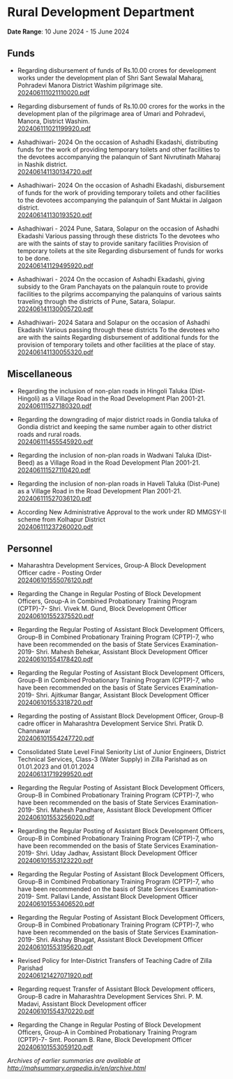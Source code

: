 # Rural Development Department

**Date Range**: 10 June 2024 - 15 June 2024


## Funds
- Regarding disbursement of funds of Rs.10.00 crores for development works under the development plan of Shri Sant Sewalal Maharaj, Pohradevi Manora District Washim pilgrimage site.\
  [202406111021110020.pdf](https://gr.maharashtra.gov.in/Site/Upload/Government%20Resolutions/English/202406111021110020.pdf)

- Regarding disbursement of funds of Rs.10.00 crores for the works in the development plan of the pilgrimage area of Umari and Pohradevi, Manora, District Washim.\
  [202406111021199920.pdf](https://gr.maharashtra.gov.in/Site/Upload/Government%20Resolutions/English/202406111021199920.pdf)

- Ashadhiwari- 2024 On the occasion of Ashadhi Ekadashi, distributing funds for the work of providing temporary toilets and other facilities to the devotees accompanying the palanquin of Sant Nivrutinath Maharaj in Nashik district.\
  [202406141130134720.pdf](https://gr.maharashtra.gov.in/Site/Upload/Government%20Resolutions/English/202406141130134720.pdf)

- Ashadhiwari- 2024 On the occasion of Ashadhi Ekadashi, disbursement of funds for the work of providing temporary toilets and other facilities to the devotees accompanying the palanquin of Sant Muktai in Jalgaon district.\
  [202406141130193520.pdf](https://gr.maharashtra.gov.in/Site/Upload/Government%20Resolutions/English/202406141130193520.pdf)

- Ashadhiwari - 2024 Pune, Satara, Solapur on the occasion of Ashadhi Ekadashi Various passing through these districts To the devotees who are with the saints of stay to provide sanitary facilities Provision of temporary toilets at the site Regarding disbursement of funds for works to be done.\
  [202406141129495920.pdf](https://gr.maharashtra.gov.in/Site/Upload/Government%20Resolutions/English/202406141129495920.pdf)

- Ashadhiwari - 2024 On the occasion of Ashadhi Ekadashi, giving subsidy to the Gram Panchayats on the palanquin route to provide facilities to the pilgrims accompanying the palanquins of various saints traveling through the districts of Pune, Satara, Solapur.\
  [202406141130005720.pdf](https://gr.maharashtra.gov.in/Site/Upload/Government%20Resolutions/English/202406141130005720.pdf)

- Ashadhiwari- 2024 Satara and Solapur on the occasion of Ashadhi Ekadashi Various passing through these districts To the devotees who are with the saints Regarding disbursement of additional funds for the provision of temporary toilets and other facilities at the place of stay.\
  [202406141130055320.pdf](https://gr.maharashtra.gov.in/Site/Upload/Government%20Resolutions/English/202406141130055320.pdf)

## Miscellaneous
- Regarding the inclusion of non-plan roads in Hingoli Taluka (Dist-Hingoli)  as a Village Road in the Road Development Plan 2001-21.\
  [202406111527180320.pdf](https://gr.maharashtra.gov.in/Site/Upload/Government%20Resolutions/English/202406111527180320.pdf)

- Regarding the downgrading of major district roads in Gondia taluka of Gondia district and keeping the same number again to other district roads and rural roads.\
  [202406111455545920.pdf](https://gr.maharashtra.gov.in/Site/Upload/Government%20Resolutions/English/202406111455545920.pdf)

- Regarding the inclusion of non-plan roads in Wadwani Taluka (Dist-Beed)  as a Village Road in the Road Development Plan 2001-21.\
  [202406111527110420.pdf](https://gr.maharashtra.gov.in/Site/Upload/Government%20Resolutions/English/202406111527110420.pdf)

- Regarding the inclusion of non-plan roads in Haveli Taluka (Dist-Pune)  as a Village Road in the Road Development Plan 2001-21.\
  [202406111527036120.pdf](https://gr.maharashtra.gov.in/Site/Upload/Government%20Resolutions/English/202406111527036120.pdf)

- According New  Administrative Approval to the work under RD MMGSY-II scheme from Kolhapur District\
  [202406111237260020.pdf](https://gr.maharashtra.gov.in/Site/Upload/Government%20Resolutions/English/202406111237260020.pdf)

## Personnel
- Maharashtra Development Services, Group-A Block Development Officer cadre - Posting Order\
  [202406101555076120.pdf](https://gr.maharashtra.gov.in/Site/Upload/Government%20Resolutions/English/202406101555076120.pdf)

- Regarding the Change in Regular Posting of Block Development Officers, Group-A in Combined Probationary Training Program (CPTP)-7- Shri. Vivek M. Gund, Block Development Officer\
  [202406101552375520.pdf](https://gr.maharashtra.gov.in/Site/Upload/Government%20Resolutions/English/202406101552375520.pdf)

- Regarding the Regular Posting of Assistant Block Development Officers, Group-B in Combined Probationary Training Program (CPTP)-7, who have been recommended on the basis of State Services Examination-2019- Shri. Mahesh Behekar, Assistant Block Development Officer\
  [202406101554178420.pdf](https://gr.maharashtra.gov.in/Site/Upload/Government%20Resolutions/English/202406101554178420.pdf)

- Regarding the Regular Posting of Assistant Block Development Officers, Group-B in Combined Probationary Training Program (CPTP)-7, who have been recommended on the basis of State Services Examination-2019- Shri. Ajitkumar Bangar, Assistant Block Development Officer\
  [202406101553318720.pdf](https://gr.maharashtra.gov.in/Site/Upload/Government%20Resolutions/English/202406101553318720.pdf)

- Regarding the posting of Assistant Block Development Officer, Group-B cadre officer in Maharashtra Development Service  Shri. Pratik D. Channawar\
  [202406101554247720.pdf](https://gr.maharashtra.gov.in/Site/Upload/Government%20Resolutions/English/202406101554247720.pdf)

- Consolidated State Level Final Seniority List of Junior Engineers,  District Technical Services, Class-3 (Water Supply) in Zilla Parishad as on 01.01.2023 and 01.01.2024\
  [202406131719299520.pdf](https://gr.maharashtra.gov.in/Site/Upload/Government%20Resolutions/English/202406131719299520.pdf)

- Regarding the Regular Posting of Assistant Block Development Officers, Group-B in Combined Probationary Training Program (CPTP)-7, who have been recommended on the basis of State Services Examination-2019- Shri. Mahesh Pandhare, Assistant Block Development Officer\
  [202406101553256020.pdf](https://gr.maharashtra.gov.in/Site/Upload/Government%20Resolutions/English/202406101553256020.pdf)

- Regarding the Regular Posting of Assistant Block Development Officers, Group-B in Combined Probationary Training Program (CPTP)-7, who have been recommended on the basis of State Services Examination-2019- Shri. Uday Jadhav, Assistant Block Development Officer\
  [202406101553123220.pdf](https://gr.maharashtra.gov.in/Site/Upload/Government%20Resolutions/English/202406101553123220.pdf)

- Regarding the Regular Posting of Assistant Block Development Officers, Group-B in Combined Probationary Training Program (CPTP)-7, who have been recommended on the basis of State Services Examination-2019- Smt. Pallavi Lande, Assistant Block Development Officer\
  [202406101553406520.pdf](https://gr.maharashtra.gov.in/Site/Upload/Government%20Resolutions/English/202406101553406520.pdf)

- Regarding the Regular Posting of Assistant Block Development Officers, Group-B in Combined Probationary Training Program (CPTP)-7, who have been recommended on the basis of State Services Examination-2019- Shri. Akshay Bhagat, Assistant Block Development Officer\
  [202406101553195620.pdf](https://gr.maharashtra.gov.in/Site/Upload/Government%20Resolutions/English/202406101553195620.pdf)

- Revised Policy for Inter-District Transfers of Teaching Cadre of Zilla Parishad\
  [202406121427071920.pdf](https://gr.maharashtra.gov.in/Site/Upload/Government%20Resolutions/English/202406121427071920.pdf)

- Regarding request Transfer of Assistant Block Development officers, Group-B cadre in Maharashtra Development Services  Shri. P. M. Madavi, Assistant Block Development officer\
  [202406101554370220.pdf](https://gr.maharashtra.gov.in/Site/Upload/Government%20Resolutions/English/202406101554370220.pdf)

- Regarding the Change in Regular Posting of Block Development Officers, Group-A in Combined Probationary Training Program (CPTP)-7- Smt. Poonam B. Rane, Block Development Officer\
  [202406101553059120.pdf](https://gr.maharashtra.gov.in/Site/Upload/Government%20Resolutions/English/202406101553059120.pdf)


*Archives of earlier summaries are available at http://mahsummary.orgpedia.in/en/archive.html*